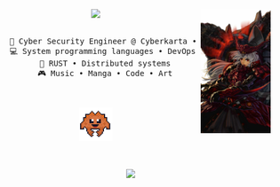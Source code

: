 <div align="center">
<img src="./assets/banner.jpg" width="25%" align="right" />
<img src="https://readme-typing-svg.demolab.com?font=Fira+Code&pause=1000&color=D87644&center=true&random=false&width=435&lines=Hello+%F0%9F%91%8B%2C+I'm+Arif;I'm+a+Cybersecurity+Enthusiast;And+also+a+RUST+enjoyer" />
<br><br>
<pre>
    💼 Cyber Security Engineer @ Cyberkarta • Back-end dev
    💻 System programming languages • DevOps 
    📖 RUST • Distributed systems
    🎮 Music • Manga • Code • Art
</pre>
<br><br>
<img src="./assets/ferris.gif" height="60"/>
<br><br><br>

[![](https://img.shields.io/badge/linkedin-0a66c2)](http://linkedin.com/in/moh-rizky-arif)
</div>

<!-- ![top lang](https://github-readme-stats.vercel.app/api/top-langs/?username=dundorma&layout=compact&theme=great-gatsby) -->
<!-- ### 🛠Languages and Tools -->
<!---->
<!---->
<!--   <img align="left" title="Vim" alt="Vim" width="30px" style="padding-right:10px" src="https://cdn.jsdelivr.net/gh/devicons/devicon/icons/vim/vim-original.svg" />           -->
<!--   <img align="left" title="Git" alt="Git" width="30px" style="padding-right:10px"  src="https://cdn.jsdelivr.net/gh/devicons/devicon/icons/git/git-original.svg" />        -->
<!--   <img align="left" title="Rust" alt="Rust" width="30px" style="padding-right:10px"  src="https://cdn.jsdelivr.net/gh/devicons/devicon/icons/rust/rust-plain.svg" />        -->
<!--   <img align="left" title="Bash" alt="Bash" width="30px" style="padding-right:10px"  src="https://cdn.jsdelivr.net/gh/devicons/devicon/icons/bash/bash-original.svg" />        -->
<!--   <img align="left" title="Python" alt="Python" width="30px" style="padding-right:l0px;" src="https://cdn.jsdelivr.net/gh/devicons/devicon/icons/python/python-plain.svg"/> -->
<!--   <img align="left" title="JavaScript" alt="JS" width="30px" style="padding-right:10px"  src="https://cdn.jsdelivr.net/gh/devicons/devicon/icons/javascript/javascript-plain.svg" /> -->
<!--   <img align="left" title="Podman" alt="Podman" width="30px" style="padding-right:10px"  src="https://cdn.jsdelivr.net/gh/devicons/devicon/icons/podman/podman-original.svg" /> -->
<!--   <img align="left" title="Docker" alt="Docker" width="30px" style="padding-right:10px"  src="https://cdn.jsdelivr.net/gh/devicons/devicon/icons/docker/docker-original.svg" /> -->
<!--   <img align="left" title="Kuberneted" alt="Kuberneted" width="30px" style="padding-right:10px"  src="https://cdn.jsdelivr.net/gh/devicons/devicon/icons/kubernetes/kubernetes-plain.svg" /> -->
<!-- <br /> -->

